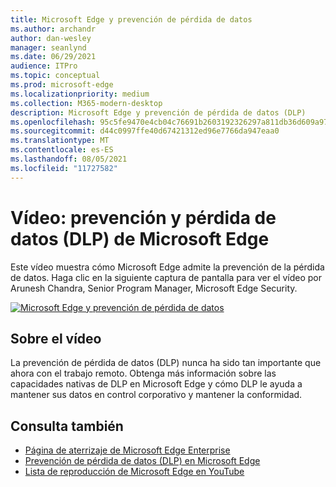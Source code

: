 ```yaml
---
title: Microsoft Edge y prevención de pérdida de datos
ms.author: archandr
author: dan-wesley
manager: seanlynd
ms.date: 06/29/2021
audience: ITPro
ms.topic: conceptual
ms.prod: microsoft-edge
ms.localizationpriority: medium
ms.collection: M365-modern-desktop
description: Microsoft Edge y prevención de pérdida de datos (DLP)
ms.openlocfilehash: 95c5fe9470e4cb04c76691b2603192326297a811db36d609a97d8f02652ccd0b
ms.sourcegitcommit: d44c0997ffe40d67421312ed96e7766da947eaa0
ms.translationtype: MT
ms.contentlocale: es-ES
ms.lasthandoff: 08/05/2021
ms.locfileid: "11727582"
---
```

# <a name="video-microsoft-edge-and-data-loss-prevention-dlp"></a>Vídeo: prevención y pérdida de datos (DLP) de Microsoft Edge

Este vídeo muestra cómo Microsoft Edge admite la prevención de la pérdida de datos. Haga clic en la siguiente captura de pantalla para ver el vídeo por Arunesh Chandra, Senior Program Manager, Microsoft Edge Security.

[![ Microsoft Edge y prevención de pérdida de datos](media/microsoft-edge-security-dlp/0.png)](http://www.youtube.com/watch?v=dLD04U9eTqg " Microsoft Edge and data loss prevention")

## <a name="about-the-video"></a>Sobre el vídeo

La prevención de pérdida de datos (DLP) nunca ha sido tan importante que ahora con el trabajo remoto. Obtenga más información sobre las capacidades nativas de DLP en Microsoft Edge y cómo DLP le ayuda a mantener sus datos en control corporativo y mantener la conformidad.

## <a name="see-also"></a>Consulta también

- [Página de aterrizaje de Microsoft Edge Enterprise](https://aka.ms/EdgeEnterprise)
- [Prevención de pérdida de datos (DLP) en Microsoft Edge](microsoft-edge-security-dlp.md)
- [Lista de reproducción de Microsoft Edge en YouTube](https://www.youtube.com/playlist?list=PLXtHYVsvn_b-uXh1tMeYpT-0iD8tD3tFy)
